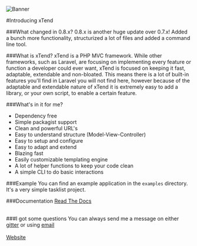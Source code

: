 ![Banner](https://xtend.liammartens.com/img/banner.svg)

#Introducing xTend

###What changed in 0.8.x?
0.8.x is another huge update over 0.7.x! Added a bunch more functionality, structurized a lot of files and added a command line tool.
<br>

###What is xTend?
xTend is a PHP MVC framework. While other frameworks, such as Laravel, are focusing on implementing every feature or function a developer could ever want, xTend is focused on keeping it fast, adaptable, extendable and non-bloated. This means there is a lot of built-in features you'll find in Laravel you will not find here, however because of the adaptable and extendable nature of xTend it is extremely easy to add a library, or your own script, to enable a certain feature.

###What's in it for me?
* Dependency free
* Simple packagist support
* Clean and powerful URL's
* Easy to understand structure (Model-View-Controller)
* Easy to setup and configure
* Easy to adapt and extend
* Blazing fast
* Easily customizable templating engine
* A lot of helper functions to keep your code clean
* A simple CLI to do basic interactions

###Example
You can find an example application in the `examples` directory. It's a very simple tasklist project.

###Documentation
[Read The Docs](http://xtend.readthedocs.org/en/latest/)  
<br>

###I got some questions
You can always send me a message on either [gitter](http://gitter.im) or using [email](mailto:hi@liammartens.com)
<br><br>
[Website](http://xtend.liammartens.com)
